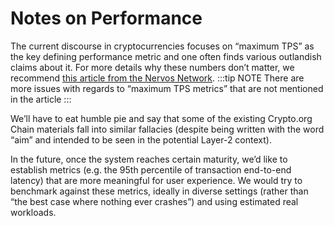 # Notes on Performance

The current discourse in cryptocurrencies focuses on “maximum TPS” as the key defining performance metric and one often finds various outlandish claims about it. For more details why these numbers don’t matter, we recommend [this article from the Nervos Network](https://medium.com/nervosnetwork/forget-about-the-tps-competition-df40a45fdad8). :::tip NOTE There are more issues with regards to “maximum TPS metrics” that are not mentioned in the article :::

We’ll have to eat humble pie and say that some of the existing Crypto.org Chain materials fall into similar fallacies (despite being written with the word “aim” and intended to be seen in the potential Layer-2 context).

In the future, once the system reaches certain maturity, we’d like to establish metrics (e.g. the 95th percentile of transaction end-to-end latency) that are more meaningful for user experience. We would try to benchmark against these metrics, ideally in diverse settings (rather than “the best case where nothing ever crashes”) and using estimated real workloads.

